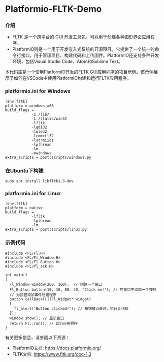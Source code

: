 # Platformio-FLTK-Demo

### 介绍
 * FLTK 是一个跨平台的 GUI 开发工具包，可以用于创建各种图形界面应用程序。
 * PlatformIO则是一个用于开发嵌入式系统的开源项目。它提供了一个统一的命令行接口，用于管理项目、构建代码和上传固件。PlatformIO还支持多种开发环境，包括Visual Studio Code、Atom和Sublime Text。

本代码库是一个使用PlatformIO开发的FLTK GUI应用程序的项目示例。该示例展示了如何在VSCode中使用PlatformIO构建和运行FLTK应用程序。

### platformio.ini for Windows
```
[env:fltk]
platform = windows_x86
build_flags = 
            -I./lib/ 
            -L./static/win32
            -lfltk
            -lgdi32
            -lole32
            -lcomctl32
            -lstrmiids
            -lpthread 
            -lm
            -mwindows
extra_scripts = post:scripts/windows.py
```
### 在Ubuntu下构建
```
sudo apt install libfltk1.3-dev
```
### platformio.ini for Linux
```
[env:fltk]
platform = native
build_flags = 
            -lfltk
            -lpthread 
            -lm
extra_scripts = post:scripts/linux.py
```
### 示例代码
```
#include <FL/Fl.H>
#include <FL/Fl_Window.H>
#include <FL/Fl_Button.H>
#include <FL/fl_ask.H>

int main() 
{
  Fl_Window window(200, 100);  // 创建一个窗口
  Fl_Button button(10, 10, 80, 20, "Click me!"); // 在窗口中添加一个按钮
  // 为按钮添加事件处理程序
  button.callback([](Fl_Widget* widget) 
  { 
    fl_alert("Button clicked!"); // 按钮被点击时，执行此代码
  });
  window.show(); // 显示窗口
  return Fl::run(); // 运行应用程序
}
```


有关更多信息，请参阅以下资源：

 * PlatformIO文档: https://docs.platformio.org/
 * FLTK文档: https://www.fltk.org/doc-1.3
